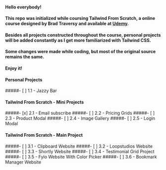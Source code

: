 #### Hello everybody!

#### This repo was initialized while coursing **Tailwind From Scratch**, a online course designed by **Brad Traversy** and available at **[Udemy](https://www.udemy.com/course/tailwind-from-scratch/)**.

#### Besides all projects constructed throughout the course, personal projects will be added constantly as I get more familiarized with **Tailwind CSS**.

#### Some changes were made while coding, but most of the original source remains the same.

#### **Enjoy it**!

#### **Personal Projects**
#####- [ ] 1.1 - Jazzy Bar

#### **Tailwind From Scratch - Mini Projects**
#####- [x] 2.1 - Email subscribe
#####- [ ] 2.2 - Pricing Grids
#####- [ ] 2.3 - Product Modal
#####- [ ] 2.4 - Image Gallery
#####- [ ] 2.5 - Login Modal
#### **Tailwind From Scratch - Main Project**
#####- [ ] 3.1 - Clipboard Website
#####- [ ] 3.2 - Loopstudios Website
#####- [ ] 3.3 - Shortly Website
#####- [ ] 3.4 - Testimonial Grid Project
#####- [ ] 3.5 - Fylo Website With Color Picker
#####- [ ] 3.6 - Bookmark Manager Website
